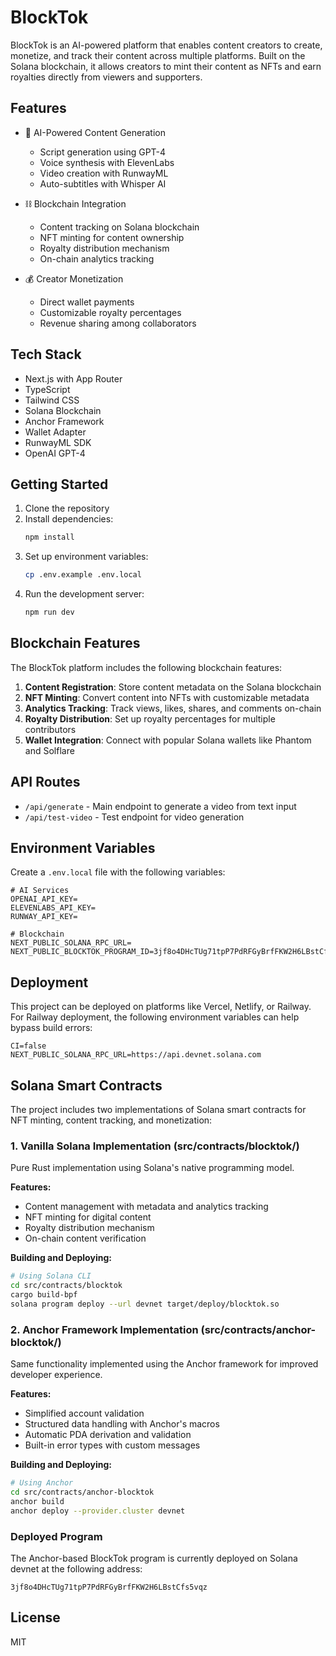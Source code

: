 # BlockTok

BlockTok is an AI-powered platform that enables content creators to create, monetize, and track their content across multiple platforms. Built on the Solana blockchain, it allows creators to mint their content as NFTs and earn royalties directly from viewers and supporters.

## Features

- 🤖 AI-Powered Content Generation

  - Script generation using GPT-4
  - Voice synthesis with ElevenLabs
  - Video creation with RunwayML
  - Auto-subtitles with Whisper AI

- ⛓️ Blockchain Integration

  - Content tracking on Solana blockchain
  - NFT minting for content ownership
  - Royalty distribution mechanism
  - On-chain analytics tracking

- 💰 Creator Monetization
  - Direct wallet payments
  - Customizable royalty percentages
  - Revenue sharing among collaborators

## Tech Stack

- Next.js with App Router
- TypeScript
- Tailwind CSS
- Solana Blockchain
- Anchor Framework
- Wallet Adapter
- RunwayML SDK
- OpenAI GPT-4

## Getting Started

1. Clone the repository
2. Install dependencies:
   ```bash
   npm install
   ```
3. Set up environment variables:
   ```bash
   cp .env.example .env.local
   ```
4. Run the development server:
   ```bash
   npm run dev
   ```

## Blockchain Features

The BlockTok platform includes the following blockchain features:

1. **Content Registration**: Store content metadata on the Solana blockchain
2. **NFT Minting**: Convert content into NFTs with customizable metadata
3. **Analytics Tracking**: Track views, likes, shares, and comments on-chain
4. **Royalty Distribution**: Set up royalty percentages for multiple contributors
5. **Wallet Integration**: Connect with popular Solana wallets like Phantom and Solflare

## API Routes

- `/api/generate` - Main endpoint to generate a video from text input
- `/api/test-video` - Test endpoint for video generation

## Environment Variables

Create a `.env.local` file with the following variables:

```env
# AI Services
OPENAI_API_KEY=
ELEVENLABS_API_KEY=
RUNWAY_API_KEY=

# Blockchain
NEXT_PUBLIC_SOLANA_RPC_URL=
NEXT_PUBLIC_BLOCKTOK_PROGRAM_ID=3jf8o4DHcTUg71tpP7PdRFGyBrfFKW2H6LBstCfs5vqz
```

## Deployment

This project can be deployed on platforms like Vercel, Netlify, or Railway. For Railway deployment, the following environment variables can help bypass build errors:

```env
CI=false
NEXT_PUBLIC_SOLANA_RPC_URL=https://api.devnet.solana.com
```

## Solana Smart Contracts

The project includes two implementations of Solana smart contracts for NFT minting, content tracking, and monetization:

### 1. Vanilla Solana Implementation (src/contracts/blocktok/)

Pure Rust implementation using Solana's native programming model.

**Features:**

- Content management with metadata and analytics tracking
- NFT minting for digital content
- Royalty distribution mechanism
- On-chain content verification

**Building and Deploying:**

```bash
# Using Solana CLI
cd src/contracts/blocktok
cargo build-bpf
solana program deploy --url devnet target/deploy/blocktok.so
```

### 2. Anchor Framework Implementation (src/contracts/anchor-blocktok/)

Same functionality implemented using the Anchor framework for improved developer experience.

**Features:**

- Simplified account validation
- Structured data handling with Anchor's macros
- Automatic PDA derivation and validation
- Built-in error types with custom messages

**Building and Deploying:**

```bash
# Using Anchor
cd src/contracts/anchor-blocktok
anchor build
anchor deploy --provider.cluster devnet
```

### Deployed Program

The Anchor-based BlockTok program is currently deployed on Solana devnet at the following address:

```
3jf8o4DHcTUg71tpP7PdRFGyBrfFKW2H6LBstCfs5vqz
```

## License

MIT
